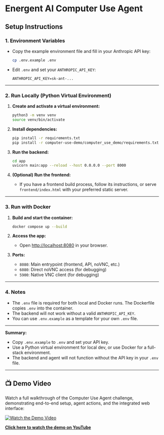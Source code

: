 # Energent AI Computer Use Agent

## Setup Instructions

### 1. **Environment Variables**

- Copy the example environment file and fill in your Anthropic API key:
  ```bash
  cp .env.example .env
  ```
- Edit `.env` and set your `ANTHROPIC_API_KEY`:
  ```
  ANTHROPIC_API_KEY=sk-ant-...
  ```

---

### 2. **Run Locally (Python Virtual Environment)**

1. **Create and activate a virtual environment:**
   ```bash
   python3 -m venv venv
   source venv/bin/activate
   ```

2. **Install dependencies:**
   ```bash
   pip install -r requirements.txt
   pip install -r computer-use-demo/computer_use_demo/requirements.txt
   ```

3. **Run the backend:**
   ```bash
   cd app
   uvicorn main:app --reload --host 0.0.0.0 --port 8000
   ```

4. **(Optional) Run the frontend:**
   - If you have a frontend build process, follow its instructions, or serve `frontend/index.html` with your preferred static server.

---

### 3. **Run with Docker**

1. **Build and start the container:**
   ```bash
   docker compose up --build
   ```

2. **Access the app:**
   - Open [http://localhost:8080](http://localhost:8080) in your browser.

3. **Ports:**
   - `8080`: Main entrypoint (frontend, API, noVNC, etc.)
   - `6080`: Direct noVNC access (for debugging)
   - `5900`: Native VNC client (for debugging)

---

### 4. **Notes**

- The `.env` file is required for both local and Docker runs. The Dockerfile copies `.env` into the container.
- The backend will not work without a valid `ANTHROPIC_API_KEY`.
- You can use `.env.example` as a template for your own `.env` file.

---

**Summary:**  
- Copy `.env.example` to `.env` and set your API key.
- Use a Python virtual environment for local dev, or use Docker for a full-stack environment.
- The backend and agent will not function without the API key in your `.env` file.

---

## 📺 Demo Video

Watch a full walkthrough of the Computer Use Agent challenge, demonstrating end-to-end setup, agent actions, and the integrated web interface:

[![Watch the Demo Video](https://img.youtube.com/vi/lcPM3eZUYCE/0.jpg)](https://youtu.be/lcPM3eZUYCE)

[**Click here to watch the demo on YouTube**](https://youtu.be/lcPM3eZUYCE)
